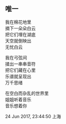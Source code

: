 ## 唯一

我在棉花地里<br>
摘下一朵朵白云<br>
把它们埋在湖底<br>
天空就倒映出<br>
无忧白云<br>

我在弓弦间<br>
揉出一串串音符<br>
把它们藏在心里<br>
乐谱就呈现出<br>
万千思绪<br>

在空白而杂乱的世界里<br>
姐姐听着音乐<br>
音乐想着你<br>

24 Jun 2017, 23:44:50 上海

